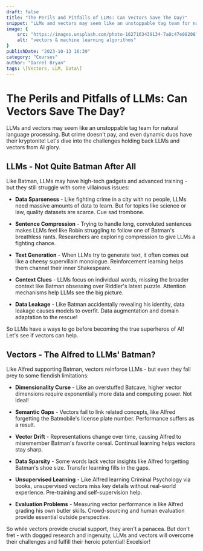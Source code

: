 ```yaml
---
draft: false 
title: "The Perils and Pitfalls of LLMs: Can Vectors Save The Day?" 
snippet: "LLMs and vectors may seem like an unstoppable tag team for natural language processing. But crime doesn't pay, and even dynamic duos have their kryptonite!" 
image: {
    src: "https://images.unsplash.com/photo-1627163439134-7a8c47e08208?&fit=crop&w=430&h=240", 
    alt: "vectors & machine learning algorithms" 
} 
publishDate: "2023-10-13 16:39" 
category: "Courses" 
author: "Darrel Bryan" 
tags: \[Vectors, LLM, Data\]
---
```


# The Perils and Pitfalls of LLMs: Can Vectors Save The Day?

LLMs and vectors may seem like an unstoppable tag team for natural language processing. But crime doesn't pay, and even dynamic duos have their kryptonite! Let's dive into the challenges holding back LLMs and vectors from AI glory.

## LLMs - Not Quite Batman After All

Like Batman, LLMs may have high-tech gadgets and advanced training - but they still struggle with some villainous issues:

- **Data Sparseness** - Like fighting crime in a city with no people, LLMs need massive amounts of data to learn. But for topics like science or law, quality datasets are scarce. Cue sad trombone.

- **Sentence Compression** - Trying to handle long, convoluted sentences makes LLMs feel like Robin struggling to follow one of Batman's breathless rants. Researchers are exploring compression to give LLMs a fighting chance.

- **Text Generation** - When LLMs try to generate text, it often comes out like a cheesy supervillain monologue. Reinforcement learning helps them channel their inner Shakespeare.

- **Context Clues** - LLMs focus on individual words, missing the broader context like Batman obsessing over Riddler's latest puzzle. Attention mechanisms help LLMs see the big picture.

- **Data Leakage** - Like Batman accidentally revealing his identity, data leakage causes models to overfit. Data augmentation and domain adaptation to the rescue!

So LLMs have a ways to go before becoming the true superheros of AI! Let's see if vectors can help.

## Vectors - The Alfred to LLMs' Batman?

Like Alfred supporting Batman, vectors reinforce LLMs - but even they fall prey to some fiendish limitations:

- **Dimensionality Curse** - Like an overstuffed Batcave, higher vector dimensions require exponentially more data and computing power. Not ideal!

- **Semantic Gaps** - Vectors fail to link related concepts, like Alfred forgetting the Batmobile's license plate number. Performance suffers as a result.

- **Vector Drift** - Representations change over time, causing Alfred to misremember Batman's favorite cereal. Continual learning helps vectors stay sharp.

- **Data Sparsity** - Some words lack vector insights like Alfred forgetting Batman's shoe size. Transfer learning fills in the gaps.

- **Unsupervised Learning** - Like Alfred learning Criminal Psychology via books, unsupervised vectors miss key details without real-world experience. Pre-training and self-supervision help.

- **Evaluation Problems** - Measuring vector performance is like Alfred grading his own butler skills. Crowd-sourcing and human evaluation provide essential outside perspective.

So while vectors provide crucial support, they aren't a panacea. But don't fret - with dogged research and ingenuity, LLMs and vectors will overcome their challenges and fulfill their heroic potential! Excelsior!
